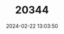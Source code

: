 ---
title: "20344"
category: "Somatochlora margarita"
draft: false
date: 2024-02-22 13:03:50
languages:
  English: ["Texas Emerald"]
---